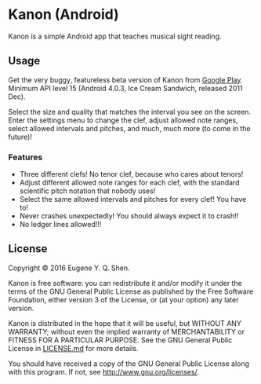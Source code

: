 # Kanon (Android)

Kanon is a simple Android app that teaches musical sight reading.

## Usage

Get the very buggy, featureless beta version of Kanon from [Google Play][].
Minimum API level 15 (Android 4.0.3, Ice Cream Sandwich, released 2011 Dec).

Select the size and quality that matches the interval you see on the screen.
Enter the settings menu to change the clef, adjust allowed note ranges, select
allowed intervals and pitches, and much, much more (to come in the future)!

### Features

- Three different clefs! No tenor clef, because who cares about tenors!
- Adjust different allowed note ranges for each clef,
with the standard scientific pitch notation that nobody uses!
- Select the same allowed intervals and pitches for every clef! You have to!
- Never crashes unexpectedly! You should always expect it to crash!!
- No ledger lines allowed!!!

## License

Copyright &copy; 2016 Eugene Y. Q. Shen.

Kanon is free software: you can redistribute it and/or
modify it under the terms of the GNU General Public License
as published by the Free Software Foundation, either version
3 of the License, or (at your option) any later version.

Kanon is distributed in the hope that it will be useful,
but WITHOUT ANY WARRANTY; without even the implied warranty of
MERCHANTABILITY or FITNESS FOR A PARTICULAR PURPOSE. See the
GNU General Public License in [LICENSE.md][] for more details.

You should have received a copy of the GNU General Public License
along with this program. If not, see <http://www.gnu.org/licenses/>.

[license.md]:       ../master/LICENSE.md
[Google Play]:      https://play.google.com/store/apps/details?id=ca.eyqs.kanon
